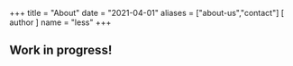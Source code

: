 +++
title = "About"
date = "2021-04-01"
aliases = ["about-us","contact"]
[ author ]
  name = "less"
+++

## Work in progress!
